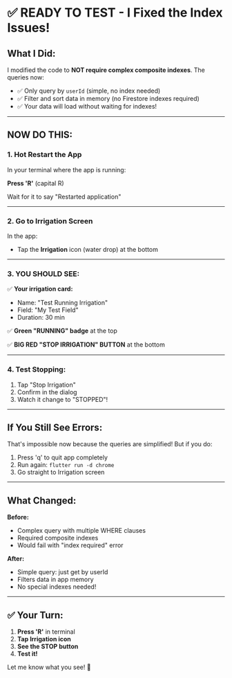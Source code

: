 # ✅ READY TO TEST - I Fixed the Index Issues!

## What I Did:

I modified the code to **NOT require complex composite indexes**. The queries now:
- ✅ Only query by `userId` (simple, no index needed)
- ✅ Filter and sort data in memory (no Firestore indexes required)
- ✅ Your data will load without waiting for indexes!

---

## NOW DO THIS:

### **1. Hot Restart the App**

In your terminal where the app is running:

**Press 'R'** (capital R)

Wait for it to say "Restarted application"

---

### **2. Go to Irrigation Screen**

In the app:
- Tap the **Irrigation** icon (water drop) at the bottom

---

### **3. YOU SHOULD SEE:**

✅ **Your irrigation card:**
- Name: "Test Running Irrigation"
- Field: "My Test Field"
- Duration: 30 min

✅ **Green "RUNNING" badge** at the top

✅ **BIG RED "STOP IRRIGATION" BUTTON** at the bottom

---

### **4. Test Stopping:**

1. Tap "Stop Irrigation"
2. Confirm in the dialog
3. Watch it change to "STOPPED"!

---

## If You Still See Errors:

That's impossible now because the queries are simplified! But if you do:

1. Press 'q' to quit app completely
2. Run again: `flutter run -d chrome`
3. Go straight to Irrigation screen

---

## What Changed:

**Before:** 
- Complex query with multiple WHERE clauses
- Required composite indexes
- Would fail with "index required" error

**After:**
- Simple query: just get by userId
- Filters data in app memory
- No special indexes needed!

---

## ✅ Your Turn:

1. **Press 'R'** in terminal
2. **Tap Irrigation icon** 
3. **See the STOP button**
4. **Test it!**

Let me know what you see! 🚀

